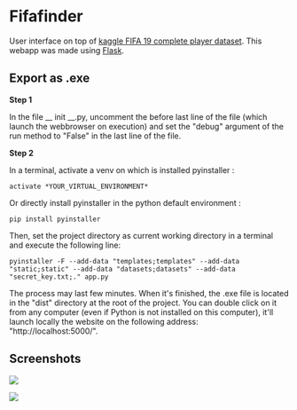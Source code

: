 # Fifafinder

User interface on top of [kaggle FIFA 19 complete player dataset](https://www.kaggle.com/karangadiya/fifa19). This webapp was made using [Flask](http://flask.pocoo.org/docs/1.0/).

## Export as .exe

**Step 1**

In the file __ init __.py, uncomment the before last line of the file (which launch the webbrowser on execution) and set the "debug" argument of the run method to "False" in the last line of the file. 

**Step 2** 

In a terminal, activate a venv on which is installed pyinstaller :

    activate *YOUR_VIRTUAL_ENVIRONMENT*
    
Or directly install pyinstaller in the python default environment :

    pip install pyinstaller

Then, set the project directory as current working directory in a terminal and execute the following line:

    pyinstaller -F --add-data "templates;templates" --add-data "static;static" --add-data "datasets;datasets" --add-data "secret_key.txt;." app.py
    
The process may last few minutes. When it's finished, the .exe file is located in the "dist" directory at the root of the project. You can double click on it from any computer (even if Python is not installed on this computer), it'll launch locally the website on the following address: "http://localhost:5000/".

## Screenshots

![](https://raw.githubusercontent.com/nicohlr/fifafinder/master/static/img/screenshots/homepage.PNG?token=AGBM2WO57MZPO2NEF6FTVKS5BI3SO)

![](https://raw.githubusercontent.com/nicohlr/fifafinder/master/static/img/screenshots/playerpage.PNG?token=AGBM2WKAUX3JCRI3SENTEC25BI3WK)